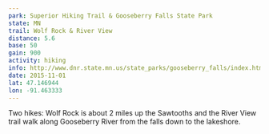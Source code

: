 ```yaml
---
park: Superior Hiking Trail & Gooseberry Falls State Park
state: MN
trail: Wolf Rock & River View
distance: 5.6
base: 50
gain: 900
activity: hiking
info: http://www.dnr.state.mn.us/state_parks/gooseberry_falls/index.html
date: 2015-11-01
lat: 47.146944
lon: -91.463333
---
```

Two hikes: Wolf Rock is about 2 miles up the Sawtooths and the River View trail walk along Gooseberry River from the falls down to the lakeshore.